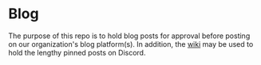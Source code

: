 # Blog

The purpose of this repo is to hold blog posts for approval before posting on our organization's blog platform(s). In addition, the [wiki](https://github.com/TheOdinProject/blog/wiki) may be used to hold the lengthy pinned posts on Discord.
